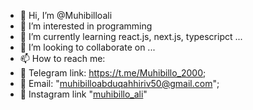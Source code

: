 - 👋 Hi, I’m @Muhibilloali
- 👀 I’m interested in programming
- 🌱 I’m currently learning react.js, next.js, typescripct ...
- 💞️ I’m looking to collaborate on ...
- 📫 How to reach me:
- 🚀 Telegram link: https://t.me/Muhibillo_2000;
- 📨 Email: "muhibilloabduqahhiriv50@gmail.com";
- 📸 Instagram link "[muhibillo_ali](https://www.instagram.com/muhibillo_ali/)"


<!---
Muhibilloali/Muhibilloali is a ✨ special ✨ repository because its `README.md` (this file) appears on your GitHub profile.
You can click the Preview link to take a look at your changes.
--->
